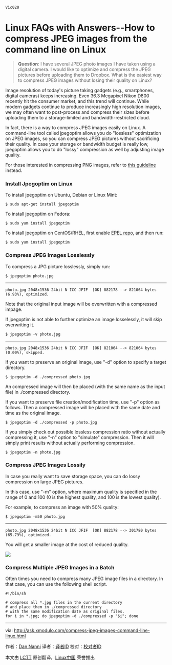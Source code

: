     Vic020

Linux FAQs with Answers--How to compress JPEG images from the command line on Linux
================================================================================
> **Question**: I have several JPEG photo images I have taken using a digital camera. I would like to optimize and compress the JPEG pictures before uploading them to Dropbox. What is the easiest way to compress JPEG images without losing their quality on Linux? 

Image resolution of today's picture taking gadgets (e.g., smartphones, digital cameras) keeps increasing. Even 36.3 Megapixel Nikon D800 recently hit the consumer market, and this trend will continue. While modern gadgets continue to produce increasingly high resolution images, we may often want to post-process and compress their sizes before uploading them to a storage-limited and bandwidth-restricted cloud.

In fact, there is a way to compress JPEG images easily on Linux. A command-line tool called jpegoptim allows you do "lossless" optimization on JPEG images, so you can compress JPEG pictures without sacrificing their quality. In case your storage or bandwidth budget is really low, jpegoptim allows you to do "lossy" compression as well by adjusting image quality.

For those interested in compressing PNG images, refer to [this guideline][1] instead.

### Install Jpegoptim on Linux ###

To install jpegoptim on Ubuntu, Debian or Linux Mint:

    $ sudo apt-get install jpegoptim

To install jpegoptim on Fedora:

    $ sudo yum install jpegoptim

To install jpegoptim on CentOS/RHEL, first enable [EPEL repo][2], and then run:

    $ sudo yum install jpegoptim 

### Compress JPEG Images Losslessly ###

To compress a JPG picture losslessly, simply run:

    $ jpegoptim photo.jpg 

----------

    photo.jpg 2048x1536 24bit N ICC JFIF  [OK] 882178 --> 821064 bytes (6.93%), optimized.

Note that the original input image will be overwritten with a compressed impage.

If jpegoptim is not able to further optimize an image losselessly, it will skip overwriting it.

    $ jpegoptim -v photo.jpg 

----------

    photo.jpg 2048x1536 24bit N ICC JFIF  [OK] 821064 --> 821064 bytes (0.00%), skipped.

If you want to preserve an original image, use "-d" option to specify a target directory.

    $ jpegoptim -d ./compressed photo.jpg 

An compressed image will then be placed (with the same name as the input file) in ./compressed directory.

If you want to preserve file creation/modification time, use "-p" option as follows. Then a compressed image will be placed with the same date and time as the original image.

    $ jpegoptim -d ./compressed -p photo.jpg 

If you simply check out possible lossless compression ratio without actually compressing it, use "-n" option to "simulate" compression. Then it will simply print results without actually performing compression.

    $ jpegoptim -n photo.jpg 

### Compress JPEG Images Lossily ###

In case you really want to save storage space, you can do lossy compression on large JPEG pictures.

In this case, use "-m<maximum-quality>" option, where maximum quality is specified in the range of 0 and 100 (0 is the highest quality, and 100 is the lowest quality).

For example, to compress an image with 50% quality:

    $ jpegoptim -m50 photo.jpg 

----------

    photo.jpg 2048x1536 24bit N ICC JFIF  [OK] 882178 --> 301780 bytes (65.79%), optimized.

You will get a smaller image at the cost of reduced quality.

![](https://farm9.staticflickr.com/8707/16260736234_6d6f1d2434_c.jpg)

### Compress Multiple JPEG Images in a Batch ###

Often times you need to compress many JPEG image files in a directory. In that case, you can use the following shell script.

    #!/bin/sh
     
    # compress all *.jpg files in the current directory
    # and place them in ./compressed directory
    # with the same modification date as original files.
    for i in *.jpg; do jpegoptim -d ./compressed -p "$i"; done

--------------------------------------------------------------------------------

via: http://ask.xmodulo.com/compress-jpeg-images-command-line-linux.html

作者：[Dan Nanni][a]
译者：[译者ID](https://github.com/译者ID)
校对：[校对者ID](https://github.com/校对者ID)

本文由 [LCTT](https://github.com/LCTT/TranslateProject) 原创翻译，[Linux中国](http://linux.cn/) 荣誉推出

[a]:http://ask.xmodulo.com/author/nanni
[1]:http://xmodulo.com/how-to-compress-png-files-on-linux.html
[2]:http://xmodulo.com/how-to-set-up-epel-repository-on-centos.html
